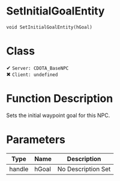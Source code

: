# SetInitialGoalEntity
```
void SetInitialGoalEntity(hGoal)
```
# Class
✔ `Server: CDOTA_BaseNPC`  
✖ `Client: undefined`  

# Function Description
Sets the initial waypoint goal for this NPC.
# Parameters
Type|Name|Description
--|--|--
handle|hGoal|No Description Set

